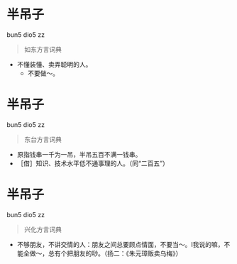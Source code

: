 # 半吊子
bun5 dio5 zz
> 如东方言词典
- 不懂装懂、卖弄聪明的人。
  - 不要做～。

# 半吊子
bun5 dio5 zz
> 东台方言词典
- 原指钱串一千为一吊，半吊五百不满一钱串。
- ［借］知识、技术水平低不通事理的人。（同“二百五”）

# 半吊子
bun5 dio5 zz
> 兴化方言词典
- 不够朋友，不讲交情的人：朋友之间总要顾点情面，不要当～。I我说的嘛，不能全做～，总有个把朋友的唦。（扬二：《朱元璋贩卖乌梅》）
